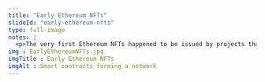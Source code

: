 ```yaml
--- 
title: "Early Ethereum NFTs"
slideId: "early-ethereum-nfts"
type: full-image
notes: |
  <p>The very first Ethereum NFTs happened to be issued by projects that would test out specific use cases. One of the first projects looking to transfer physical ownership records, like deeds, from one use to another via a blockchain. A special focus seemed to be on digitizing physical records that sat in record keeping offices, making sure that there was still a blockchain record of paper records that could be damaged or lost. Most of these projects saw success, as ERC-721 tokens were easily able to fulfill this purpose. Additionally, voting applications were explored as well. Each voter would be given an NFT that would be transferred to a certain wallet to act as a vote. A user would have to provide their private key to prove it was them casting their vote. All of these actions would be recorded to the Ethereum public ledger. However, these applications are not what drove 721's to popularity. That would be fulfilled by a very unlikely use case: digital collectible kitties.</p>
img : EarlyEthereumNFTs.jpg
imgTitle : Early Ethereum NFTs
imgAlt : Smart contracts forming a network
---
```

